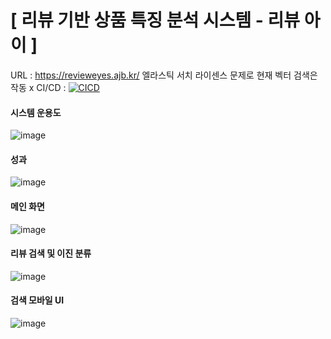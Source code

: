# [ 리뷰 기반 상품 특징 분석 시스템 - 리뷰 아이 ]

URL : https://revieweyes.ajb.kr/
엘라스틱 서치 라이센스 문제로 현재 벡터 검색은 작동 x
CI/CD : [![CICD](https://github.com/ReviewEye/ReviewEye_BE/actions/workflows/main.yml/badge.svg)](https://github.com/ReviewEye/ReviewEye_BE/actions/workflows/main.yml)
#### 시스템 운용도
![image](https://github.com/user-attachments/assets/17e72bb2-0994-463d-ae98-a7f5a7adf42c)


#### 성과
![image](https://github.com/user-attachments/assets/3357c030-259b-41dc-9f4b-a25849892de5)


#### 메인 화면 
![image](https://github.com/user-attachments/assets/bf45d755-0516-4995-af6a-1bbe68cc14d7)

#### 리뷰 검색 및 이진 분류
![image](https://github.com/user-attachments/assets/aac539a9-6f34-4b5b-a4cd-9543f9fac539)


#### 검색 모바일 UI
![image](https://github.com/user-attachments/assets/435125bb-a3fa-450a-82a8-0ab8fb5c2a6c)
